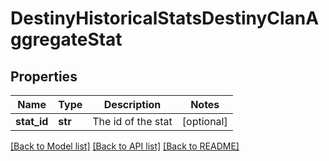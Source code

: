 # DestinyHistoricalStatsDestinyClanAggregateStat

## Properties
Name | Type | Description | Notes
------------ | ------------- | ------------- | -------------
**stat_id** | **str** | The id of the stat | [optional] 

[[Back to Model list]](../README.md#documentation-for-models) [[Back to API list]](../README.md#documentation-for-api-endpoints) [[Back to README]](../README.md)



